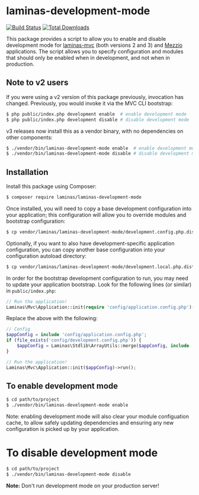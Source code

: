 # laminas-development-mode

[![Build Status](https://github.com/laminas/laminas-development-mode/workflows/Continuous%20Integration/badge.svg)](https://github.com/laminas/laminas-development-mode/actions?query=workflow%3A"Continuous+Integration")
[![Total Downloads](https://poser.pugx.org/laminas/laminas-development-mode/downloads)](https://packagist.org/packages/laminas/laminas-development-mode)

This package provides a script to allow you to enable and disable development
mode for [laminas-mvc](https://docs.laminas.dev/laminas-mvc) (both versions 2
and 3) and [Mezzio](https://docs.mezzio.dev/mezzio)
applications. The script allows you to specify configuration and modules that
should only be enabled when in development, and not when in production.

## Note to v2 users

If you were using a v2 version of this package previously, invocation has
changed. Previously, you would invoke it via the MVC CLI bootstrap:

```bash
$ php public/index.php development enable  # enable development mode
$ php public/index.php development disable # disable development mode
```

v3 releases now install this as a vendor binary, with no dependencies on other
components:

```bash
$ ./vendor/bin/laminas-development-mode enable  # enable development mode
$ ./vendor/bin/laminas-development-mode disable # disable development mode
```

## Installation

Install this package using Composer:

```bash
$ composer require laminas/laminas-development-mode
```

Once installed, you will need to copy a base development configuration into your
application; this configuration will allow you to override modules and bootstrap
configuration:

```bash
$ cp vendor/laminas/laminas-development-mode/development.config.php.dist config/
```

Optionally, if you want to also have development-specific application
configuration, you can copy another base configuration into your configuration
autoload directory:

```bash
$ cp vendor/laminas/laminas-development-mode/development.local.php.dist config/autoload/
```

In order for the bootstrap development configuration to run, you may need to
update your application bootstrap. Look for the following lines (or similar) in
`public/index.php`:

```php
// Run the application!
Laminas\Mvc\Application::init(require 'config/application.config.php')->run();
```

Replace the above with the following:

```php
// Config
$appConfig = include 'config/application.config.php';
if (file_exists('config/development.config.php')) {
    $appConfig = Laminas\Stdlib\ArrayUtils::merge($appConfig, include 'config/development.config.php');
}

// Run the application!
Laminas\Mvc\Application::init($appConfig)->run();
```

## To enable development mode

```bash
$ cd path/to/project
$ ./vendor/bin/laminas-development-mode enable
```

Note: enabling development mode will also clear your module configuation cache,
to allow safely updating dependencies and ensuring any new configuration is
picked up by your application.

# To disable development mode

```bash
$ cd path/to/project
$ ./vendor/bin/laminas-development-mode disable
```

**Note:** Don't run development mode on your production server!
